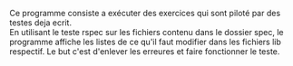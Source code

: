 
Ce programme consiste a exécuter des exercices qui sont piloté par des testes deja ecrit.	
  En utilisant le teste rspec sur les fichiers contenu dans le dossier spec, le programme affiche les listes de ce qu'il faut modifier dans les fichiers lib respectif.
  Le but c'est d'enlever les erreures et faire fonctionner le teste.

